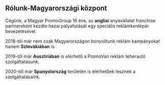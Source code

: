 ## Rólunk-Magyarországi központ

Cégünk, a Magyar PromoGroup 16 éve, az **angliai** anyavállalat franchise partnereként kezdte hazai pályafutását egy speciális reklámkerékpár bevezetésével.

2018-tól már nem csak Magyarországon bonyolítunk reklám kampányokat hanem **Szlovákiában** is.
  
2019-től már **Ausztriában** is elérhető a PromoVan reklám teherautó szolgáltatásunk.   

2020-tól már **Spanyolország** területén is elérhetőek lesznek a szolgáltatásaink.

